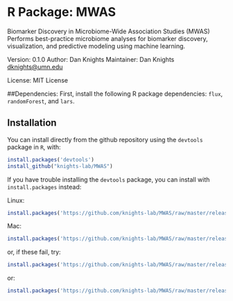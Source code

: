 R Package: MWAS
=========
Biomarker Discovery in Microbiome-Wide Association Studies (MWAS)
Performs best-practice microbiome analyses for biomarker discovery, visualization, and predictive modeling using machine learning.

Version: 0.1.0
Author: Dan Knights
Maintainer: Dan Knights <dknights@umn.edu>

License: MIT License

##Dependencies:
First, install the following R package dependencies: `flux`, `randomForest`, and `lars`.

## Installation
You can install directly from the github repository using the `devtools` package in `R`, with:
```R
install.packages('devtools')
install_github("knights-lab/MWAS")
```

If you have trouble installing the `devtools` package, you can install with `install.packages` instead:

Linux:
```R
install.packages('https://github.com/knights-lab/MWAS/raw/master/release.tar.gz',repo=NULL,method='wget')
```

Mac:
```R
install.packages('https://github.com/knights-lab/MWAS/raw/master/release.tar.gz',repo=NULL)
```

or, if these fail, try:
```R
install.packages('https://github.com/knights-lab/MWAS/raw/master/release.tar.gz',repo=NULL, method='curl')
```

or:
```R
install.packages('https://github.com/knights-lab/MWAS/raw/master/release.tar.gz',repo=NULL, method='liburl')
```

